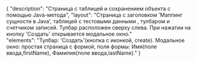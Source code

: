{
"description": "Страница с таблицей и сохранением объекта с помощью Java-метода",
"layout": "Страница с заголовком 'Маппинг сущности в Java', таблицей с тестовыми данными , тулбаром и счетчиком записей. 
Тулбар расположен сверху слева. При нажатии на кнопку 'Создать' открывается модальное окно."  
"elements": "Тулбар: 'Создать'(кнопка с иконкой, create).
Модальное окно: простая страница с формой, поля формы:  Имя(поле ввода,firstName), Фамилия(поле ввода,lastName)."
}